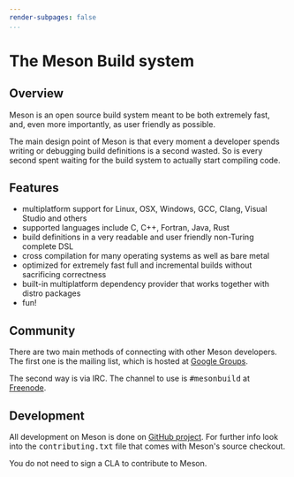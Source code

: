 ```yaml
---
render-subpages: false
...
```


# The Meson Build system

## Overview

Meson is an open source build system meant to be both extremely fast, and, even more importantly, as user friendly as possible.

The main design point of Meson is that every moment a developer spends writing or debugging build definitions is a second wasted. So is every second spent waiting for the build system to actually start compiling code.

## Features

*   multiplatform support for Linux, OSX, Windows, GCC, Clang, Visual Studio and others
*   supported languages include C, C++, Fortran, Java, Rust
*   build definitions in a very readable and user friendly non-Turing complete DSL
*   cross compilation for many operating systems as well as bare metal
*   optimized for extremely fast full and incremental builds without sacrificing correctness
*   built-in multiplatform dependency provider that works together with distro packages
*   fun!

## Community

There are two main methods of connecting with other Meson developers. The first one is the mailing list, which is hosted at [Google Groups](https://groups.google.com/forum/#!forum/mesonbuild).

The second way is via IRC. The channel to use is <tt>#mesonbuild</tt> at [Freenode](https://freenode.net/).

## Development

All development on Meson is done on [GitHub project](https://github.com/mesonbuild/meson). For further info look into the <tt>contributing.txt</tt> file that comes with Meson's source checkout.

You do not need to sign a CLA to contribute to Meson.
